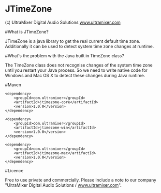 # JTimeZone

(c) UltraMixer Digital Audio Solutions
www.ultramixer.com


#What is JTimeZone?

JTimeZone is a java library to get the real current default time zone. 
Additionally it can be used to detect system time zone changes at runtime.


#What's the problem with the Java built in TimeZone class?

The TimeZone class does not recognise changes of the system time zone until you restart your Java process. So we need to write
native code for Windows and Mac OS X to detect these changes during Java runtime.


#Maven

    <dependency>
        <groupId>com.ultramixer</groupId>
        <artifactId>jtimezone-core</artifactId>
        <version>1.0.0</version>
    </dependency>

    <dependency>
        <groupId>com.ultramixer</groupId>
        <artifactId>jtimezone-win</artifactId>
        <version>1.0.0</version>
    </dependency>

    <dependency>
        <groupId>com.ultramixer</groupId>
        <artifactId>jtimezone-mac</artifactId>
        <version>1.0.0</version>
    </dependency>


#Licence

Free to use private and commercially. Please include a note to our company "UltraMixer Digital Audio Solutions / www.ultramixer.com".
